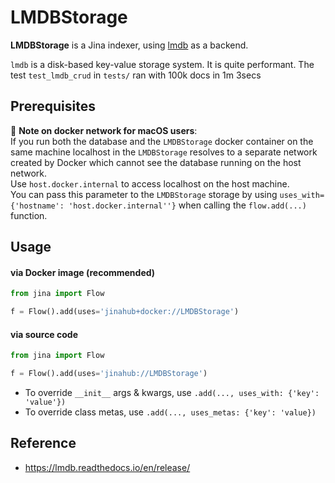 # LMDBStorage

**LMDBStorage** is a Jina indexer, using [lmdb](https://lmdb.readthedocs.io/en/release/) as a backend.

`lmdb` is a disk-based key-value storage system. It is quite performant. The test `test_lmdb_crud` in `tests/` ran with 100k docs in 1m 3secs

## Prerequisites

📕 **Note on docker network for macOS users**:  
If you run both the database and the `LMDBStorage` docker container on the same machine
localhost in the `LMDBStorage` resolves to a separate network created by Docker which cannot see the database running on the host network.  
Use `host.docker.internal` to access localhost on the host machine.  
You can pass this parameter to the `LMDBStorage` storage by
using `uses_with={'hostname': 'host.docker.internal''}` when
calling the `flow.add(...)` function.

## Usage

#### via Docker image (recommended)

```python
from jina import Flow

f = Flow().add(uses='jinahub+docker://LMDBStorage')
```

#### via source code

```python
from jina import Flow

f = Flow().add(uses='jinahub://LMDBStorage')
```

- To override `__init__` args & kwargs, use `.add(..., uses_with: {'key': 'value'})`
- To override class metas, use `.add(..., uses_metas: {'key': 'value})`

## Reference

- https://lmdb.readthedocs.io/en/release/

<!-- version=v0.2 -->
